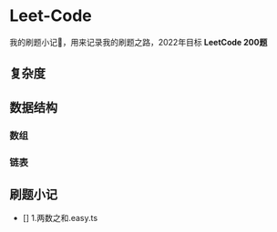 # Leet-Code

我的刷题小记📒，用来记录我的刷题之路，2022年目标 **LeetCode 200题**

## 复杂度

## 数据结构
  ### 数组
  ### 链表

## 刷题小记
  - [] 1.两数之和.easy.ts
